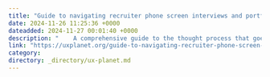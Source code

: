 ```yaml
---
title: "Guide to navigating recruiter phone screen interviews and portfolio presentation"
date: 2024-11-26 11:25:36 +0000
dateadded: 2024-11-27 00:01:40 +0000
description: "    A comprehensive guide to the thought process that goes behind the questions  Continue reading on UX Planet »  "
link: "https://uxplanet.org/guide-to-navigating-recruiter-phone-screen-interviews-and-portfolio-presentation-6bb94e78db43?source=rss----819cc2aaeee0---4"
category:
directory: _directory/ux-planet.md
---
```

